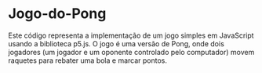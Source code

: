 # Jogo-do-Pong
Este código representa a implementação de um jogo simples em JavaScript usando a biblioteca p5.js. O jogo é uma versão de Pong, onde dois jogadores (um jogador e um oponente controlado pelo computador) movem raquetes para rebater uma bola e marcar pontos. 

